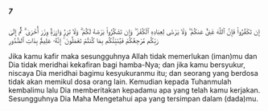 ##### 7

<span class="ayah">إِن تَكْفُرُوا۟ فَإِنَّ ٱللَّهَ غَنِىٌّ عَنكُمْ ۖ وَلَا يَرْضَىٰ لِعِبَادِهِ ٱلْكُفْرَ ۖ وَإِن تَشْكُرُوا۟ يَرْضَهُ لَكُمْ ۗ وَلَا تَزِرُ وَازِرَةٌۭ وِزْرَ أُخْرَىٰ ۗ ثُمَّ إِلَىٰ رَبِّكُم مَّرْجِعُكُمْ فَيُنَبِّئُكُم بِمَا كُنتُمْ تَعْمَلُونَ ۚ إِنَّهُۥ عَلِيمٌۢ بِذَاتِ ٱلصُّدُورِ</span>

<span class="ayah_translation">Jika kamu kafir maka sesungguhnya Allah tidak memerlukan (iman)mu dan Dia tidak meridhai kekafiran bagi hamba-Nya; dan jika kamu bersyukur, niscaya Dia meridhai bagimu kesyukuranmu itu; dan seorang yang berdosa tidak akan memikul dosa orang lain. Kemudian kepada Tuhanmulah kembalimu lalu Dia memberitakan kepadamu apa yang telah kamu kerjakan. Sesungguhnya Dia Maha Mengetahui apa yang tersimpan dalam (dada)mu.</span>
